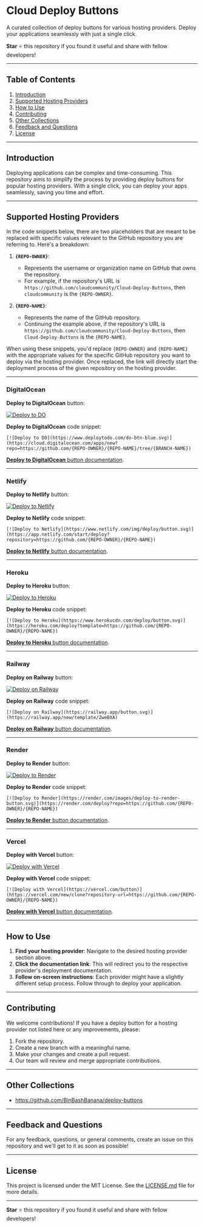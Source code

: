 # Cloud Deploy Buttons

A curated collection of deploy buttons for various hosting providers. Deploy your applications seamlessly with just a single click.

**Star** :star: this repository if you found it useful and share with fellow developers!

---

## Table of Contents

1. [Introduction](#introduction)
2. [Supported Hosting Providers](#supported-hosting-providers)
3. [How to Use](#how-to-use)
4. [Contributing](#contributing)
5. [Other Collections](#other-collections)
6. [Feedback and Questions](#feedback-and-questions)
7. [License](#license)

---

## Introduction

Deploying applications can be complex and time-consuming. This repository aims to simplify the process by providing deploy buttons for popular hosting providers. With a single click, you can deploy your apps seamlessly, saving you time and effort.

---

## Supported Hosting Providers

In the code snippets below, there are two placeholders that are meant to be replaced with specific values relevant to the GitHub repository you are referring to. Here's a breakdown:

1. **`{REPO-OWNER}`**:
    - Represents the username or organization name on GitHub that owns the repository.
    - For example, if the repository's URL is `https://github.com/cloudcommunity/Cloud-Deploy-Buttons`, then `cloudcommunity` is the `{REPO-OWNER}`.

2. **`{REPO-NAME}`**:
    - Represents the name of the GitHub repository.
    - Continuing the example above, if the repository's URL is `https://github.com/cloudcommunity/Cloud-Deploy-Buttons`, then `Cloud-Deploy-Buttons` is the `{REPO-NAME}`.

When using these snippets, you'd replace `{REPO-OWNER}` and `{REPO-NAME}` with the appropriate values for the specific GitHub repository you want to deploy via the hosting provider. Once replaced, the link will directly start the deployment process of the given repository on the hosting provider.

---

### DigitalOcean

**Deploy to DigitalOcean** button:

[![Deploy to DO](https://www.deploytodo.com/do-btn-blue.svg)](https://cloud.digitalocean.com/apps/new?repo=https://github.com/{REPO-OWNER}/{REPO-NAME}/tree/{BRANCH-NAME})

**Deploy to DigitalOcean** code snippet:

```
[![Deploy to DO](https://www.deploytodo.com/do-btn-blue.svg)](https://cloud.digitalocean.com/apps/new?repo=https://github.com/{REPO-OWNER}/{REPO-NAME}/tree/{BRANCH-NAME})
```

[**Deploy to DigitalOcean** button documentation](https://docs.digitalocean.com/products/app-platform/how-to/add-deploy-do-button/).

---

### Netlify

**Deploy to Netlify** button:

[![Deploy to Netlify](https://www.netlify.com/img/deploy/button.svg)](https://app.netlify.com/start/deploy?repository=https://github.com/{REPO-OWNER}/{REPO-NAME})

**Deploy to Netlify** code snippet:

```
[![Deploy to Netlify](https://www.netlify.com/img/deploy/button.svg)](https://app.netlify.com/start/deploy?repository=https://github.com/{REPO-OWNER}/{REPO-NAME})
```

[**Deploy to Netlify** button documentation](https://docs.netlify.com/site-deploys/create-deploys/#deploy-to-netlify-button).

---

### Heroku

**Deploy to Heroku** button:

[![Deploy to Heroku](https://www.herokucdn.com/deploy/button.svg)](https://heroku.com/deploy?template=https://github.com/{REPO-OWNER}/{REPO-NAME})

**Deploy to Heroku** code snippet:

```
[![Deploy to Heroku](https://www.herokucdn.com/deploy/button.svg)](https://heroku.com/deploy?template=https://github.com/{REPO-OWNER}/{REPO-NAME})
```

[**Deploy to Heroku** button documentation](https://devcenter.heroku.com/articles/heroku-button).

---

### Railway

**Deploy on Railway** button:

[![Deploy on Railway](https://railway.app/button.svg)](https://railway.app/new/template/ZweBXA)

**Deploy on Railway** code snippet:

```
[![Deploy on Railway](https://railway.app/button.svg)](https://railway.app/new/template/ZweBXA)
```

[**Deploy on Railway** button documentation](https://docs.railway.app/deploy/deploy-on-railway-button).

---

### Render

**Deploy to Render** button:

[![Deploy to Render](https://render.com/images/deploy-to-render-button.svg)](https://render.com/deploy?repo=https://github.com/{REPO-OWNER}/{REPO-NAME})

**Deploy to Render** code snippet:

```
[![Deploy to Render](https://render.com/images/deploy-to-render-button.svg)](https://render.com/deploy?repo=https://github.com/{REPO-OWNER}/{REPO-NAME})
```

[**Deploy to Render** button documentation](https://render.com/docs/deploy-to-render).

---

### Vercel

**Deploy with Vercel** button:

[![Deploy with Vercel](https://vercel.com/button)](https://vercel.com/new/clone?repository-url=https://github.com/{REPO-OWNER}/{REPO-NAME})

**Deploy with Vercel** code snippet:

```
[![Deploy with Vercel](https://vercel.com/button)](https://vercel.com/new/clone?repository-url=https://github.com/{REPO-OWNER}/{REPO-NAME})
```

[**Deploy with Vercel** button documentation](https://vercel.com/docs/deployments/deploy-button).

---

## How to Use

1. **Find your hosting provider**: Navigate to the desired hosting provider section above.
2. **Click the documentation link**: This will redirect you to the respective provider's deployment documentation.
3. **Follow on-screen instructions**: Each provider might have a slightly different setup process. Follow through to deploy your application.

---

## Contributing

We welcome contributions! If you have a deploy button for a hosting provider not listed here or any improvements, please:

1. Fork the repository.
2. Create a new branch with a meaningful name.
3. Make your changes and create a pull request.
4. Our team will review and merge appropriate contributions.

---

## Other Collections

- https://github.com/BinBashBanana/deploy-buttons

---

## Feedback and Questions

For any feedback, questions, or general comments, create an issue on this repository and we'll get to it as soon as possible!

---

## License

This project is licensed under the MIT License. See the [LICENSE.md](/LICENSE.md) file for more details.

---

**Star** :star: this repository if you found it useful and share with fellow developers!
